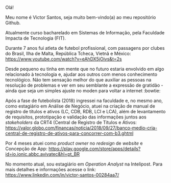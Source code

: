 Olá! 

Meu nome é Victor Santos, seja muito bem-vindo(a) ao meu repositório Github.

Atualmente curso bacharelado em Sistemas de Informação, pela Faculdade Impacta de Tecnologia (FIT).

Durante 7 anos fui atleta de futebol profissional, com passagens por clubes do Brasil, Ilha de Malta, República Tcheca, Vietnã e México: https://www.youtube.com/watch?v=eAhDX5jOivs&t=2s 

Desde pequeno eu tinha em mente que no futuro estaria envolvido em algo relacionado à tecnologia e, ajudar aos outros com menos conhecimento tecnológico. Não tem sensação melhor do que auxiliar as pessoas na resolução de problemas e ver em seu semblante a expressão de gratidão - ainda que seja um simples ajuste no moden para voltar a internet :bowtie:

Após a fase de futebolista (2018) ingressei na faculdade e, no mesmo ano, como estagiário em Análise de Negócio, atuei na criação de manual de registro de títulos e ativos (LC, CDB, RDB, LCI e LCA), além de levantamento de requisitos, 
prototipação e validação das informações juntos aos *stakeholders* da CRT4 (Central de Registro de Títulos e Ativos: https://valor.globo.com/financas/noticia/2018/09/27/banco-medio-cria-central-de-registro-de-ativos-para-concorrer-com-b3.ghtml

Por 4 meses atuei como *product owner* no *redesign* de *website* e Concepção de App: https://play.google.com/store/apps/details?id=io.ionic.abbc.avivatec&hl=pt_BR

No momento atual, sou estagiário em *Operation Analyst* na Intelipost. Para mais detalhes e informações acesse o link: https://www.linkedin.com/in/victor-santos-00284aa7/
                                                                                                                     




